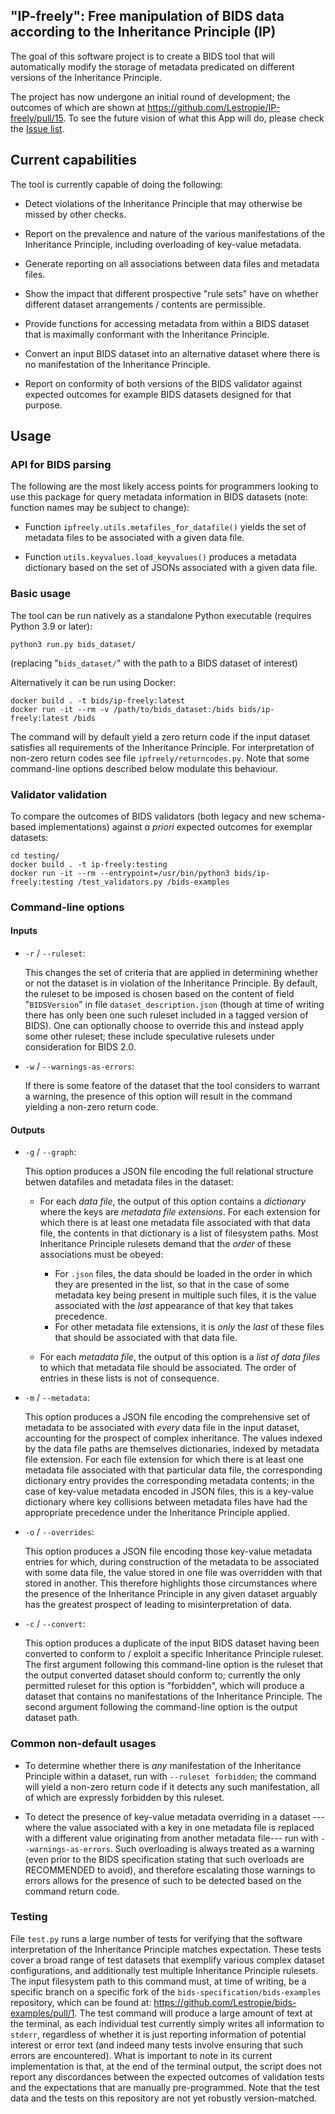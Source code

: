 ## "IP-freely": Free manipulation of BIDS data according to the Inheritance Principle (IP)

The goal of this software project is to create a BIDS tool
that will automatically modify the storage of metadata
predicated on different versions of the Inheritance Principle.

The project has now undergone an initial round of development;
the outcomes of which are shown at https://github.com/Lestropie/IP-freely/pull/15.
To see the future vision of what this App will do,
please check the [Issue list](https://github.com/Lestropie/IP-freely/issues).

## Current capabilities

The tool is currently capable of doing the following:

-   Detect violations of the Inheritance Principle
    that may otherwise be missed by other checks.

-   Report on the prevalence and nature of the various manifestations
    of the Inheritance Principle,
    including overloading of key-value metadata.

-   Generate reporting on all associations between data files and metadata files.

-   Show the impact that different prospective "rule sets" have
    on whether different dataset arrangements / contents are permissible.

-   Provide functions for accessing metadata from within a BIDS dataset
    that is maximally conformant with the Inheritance Principle.

-   Convert an input BIDS dataset into an alternative dataset
    where there is no manifestation of the Inheritance Principle.

-   Report on conformity of both versions of the BIDS validator
    against expected outcomes for example BIDS datasets designed for that purpose.

## Usage

### API for BIDS parsing

The following are the most likely access points for programmers
looking to use this package for query metadata information in BIDS datasets
(note: function names may be subject to change):

-   Function `ipfreely.utils.metafiles_for_datafile()` yields the set of metadata files
    to be associated with a given data file.

-   Function `utils.keyvalues.load_keyvalues()` produces a metadata dictionary
    based on the set of JSONs associated with a given data file.

### Basic usage

The tool can be run natively as a standalone Python executable
(requires Python 3.9 or later):

```ShellSession
python3 run.py bids_dataset/
```
(replacing "`bids_dataset/`" with the path to a BIDS dataset of interest)

Alternatively it can be run using Docker:
```ShellSession
docker build . -t bids/ip-freely:latest
docker run -it --rm -v /path/to/bids_dataset:/bids bids/ip-freely:latest /bids
```

The command will by default yield a zero return code if the input dataset
satisfies all requirements of the Inheritance Principle.
For interpretation of non-zero return codes see file `ipfreely/returncodes.py`.
Note that some command-line options described below modulate this behaviour.

### Validator validation

To compare the outcomes of BIDS validators (both legacy and new schema-based implementations)
against *a priori* expected outcomes for exemplar datasets:
```ShellSession
cd testing/
docker build . -t ip-freely:testing
docker run -it --rm --entrypoint=/usr/bin/python3 bids/ip-freely:testing /test_validators.py /bids-examples
```

### Command-line options

#### Inputs

-   `-r` / `--ruleset`:

    This changes the set of criteria that are applied in determining
    whether or not the dataset is in violation of the Inheritance Principle.
    By default, the ruleset to be imposed is chosen
    based on the content of field "`BIDSVersion`" in file `dataset_description.json`
    (though at time of writing there has only been one such ruleset
    included in a tagged version of BIDS).
    One can optionally choose to override this
    and instead apply some other ruleset;
    these include speculative rulesets under consideration for BIDS 2.0.

-   `-w` / `--warnings-as-errors`:

    If there is some featore of the dataset
    that the tool considers to warrant a warning,
    the presence of this option will result in the command
    yielding a non-zero return code.

#### Outputs

-   `-g` / `--graph`:

    This option produces a JSON file encoding the full relational structure
    betwen datafiles and metadata files in the dataset:

    -   For each *data file*,
        the output of this option contains a *dictionary*
        where the keys are *metadata file extensions*.
        For each extension for which there is at least one metadata file
        associated with that data file,
        the contents in that dictionary is a list of filesystem paths.
        Most Inheritance Principle rulesets demand that the *order* of these associations
        must be obeyed:
        -   For `.json` files, the data should be loaded
            in the order in which they are presented in the list,
            so that in the case of some metadata key being present in multiple such files,
            it is the value associated with the *last* appearance of that key that takes precedence.
        -   For other metadata file extensions,
            it is *only* the *last* of these files
            that should be associated with that data file.

    -   For each *metadata file*,
        the output of this option is a *list of data files*
        to which that metadata file should be associated.
        The order of entries in these lists is not of consequence.

-   `-m` / `--metadata`:

    This option produces a JSON file encoding the comprehensive set of metadata
    to be associated with *every* data file in the input dataset,
    accounting for the prospect of complex inheritance.
    The values indexed by the data file paths are themselves dictionaries,
    indexed by metadata file extension.
    For each file extension for which there is at least one metadata file
    associated with that particular data file,
    the corresponding dictionary entry provides the corresponding metadata contents;
    in the case of key-value metadata encoded in JSON files,
    this is a key-value dictionary where key collisions between metadata files
    have had the appropriate precedence under the Inheritance Principle applied.

-   `-o` / `--overrides`:

    This option produces a JSON file encoding those key-value metadata entries for which,
    during construction of the metadata to be associated with some data file,
    the value stored in one file was overridden with that stored in another.
    This therefore highlights those circumstances
    where the presence of the Inheritance Principle in any given dataset
    arguably has the greatest prospect of leading to misinterpretation of data.

-   `-c` / `--convert`:

    This option produces a duplicate of the input BIDS dataset
    having been converted to conform to / exploit a specific Inheritance Principle ruleset.
    The first argument following this command-line option is the ruleset
    that the output converted dataset should conform to;
    currently the only permitted ruleset for this option is "forbidden",
    which will produce a dataset that contains no manifestations of the Inheritance Principle.
    The second argument following the command-line option is the output dataset path.

### Common non-default usages

-   To determine whether there is *any* manifestation of the Inheritance Principle
    within a dataset,
    run with `--ruleset forbidden`;
    the command will yield a non-zero return code
    if it detects any such manifestation,
    all of which are expressly forbidden by this ruleset.

-   To detect the presence of key-value metadata overriding in a dataset
    ---where the value associated with a key in one metadata file
    is replaced with a different value originating from another metadata file---
    run with `--warnings-as-errors`.
    Such overloading is always treated as a warning
    (even prior to the BIDS specification
    stating that such overloads are RECOMMENDED to avoid),
    and therefore escalating those warnings to errors allows for the presence of such
    to be detected based on the command return code.

### Testing

File `test.py` runs a large number of tests for verifying that the software
interpretation of the Inheritance Principle matches expectation.
These tests cover a broad range of test datasets
that exemplify various complex dataset configurations,
and additionally test multiple Inheritance Principle rulesets.
The input filesystem path to this command must, at time of writing,
be a specific branch on a specific fork of the `bids-specification/bids-examples` repository,
which can be found at:
https://github.com/Lestropie/bids-examples/pull/1.
The test command will produce a large amount of text at the terminal,
as each individual test currently simply writes all information to `stderr`,
regardless of whether it is just reporting information of potential interest
or error text (and indeed many tests involve ensuring that such errors are encountered).
What is important to note in its current implementation is that,
at the end of the terminal output,
the script does not report any discordances between the expected outcomes of validation tests
and the expectations that are manually pre-programmed.
Note that the test data and the tests on this repository
are not yet robustly version-matched.
